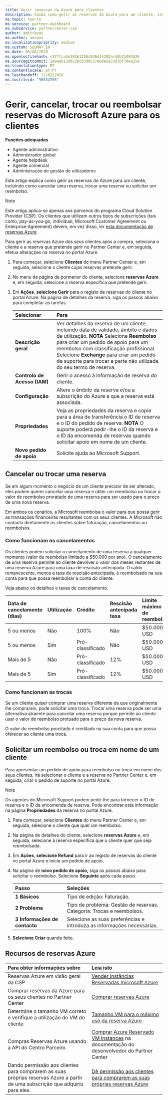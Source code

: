 ```yaml
---
title: Gerir reservas da Azure para clientes
description: Saiba como gerir as reservas da Azure para um cliente, incluindo como cancelar uma reserva, trocar uma reserva ou solicitar um reembolso.
ms.topic: how-to
ms.service: partner-dashboard
ms.subservice: partnercenter-csp
author: amitravat
ms.author: amrava
ms.localizationpriority: medium
ms.custom: SEOMAY.20
ms.date: 08/06/2020
ms.openlocfilehash: c377fca3e38161258c836d14202ac4db21484526
ms.sourcegitcommit: 2d9aab15ddc20cb3d9537e68ace33d36f7d8a250
ms.translationtype: MT
ms.contentlocale: pt-PT
ms.lasthandoff: 12/02/2020
ms.locfileid: "96534765"
---
```

# <a name="manage-cancel-exchange-or-refund-microsoft-azure-reservations-for-customers"></a>Gerir, cancelar, trocar ou reembolsar reservas do Microsoft Azure para os clientes

**Funções adequadas**

- Agente administrativo
- Administrador global
- Agente helpdesk
- Agente comercial
- Administração de gestão de utilizadores

Este artigo explica como gerir as reservas do Azure para um cliente, incluindo como cancelar uma reserva, trocar uma reserva ou solicitar um reembolso.

> [!NOTE]
> Este artigo aplica-se apenas aos parceiros do programa Cloud Solution Provider (CSP). Os clientes que utilizem outros tipos de subscrições (tais como, pay-as-you-go, individual, Microsoft Customer Agreement ou Enterprise Agreement) devem, em vez disso, ler [esta documentação de reservas Azure](/azure/cost-management-billing/reservations).

Para gerir as reservas Azure dos seus clientes após a compra, seleciona o cliente e a reserva que pretende gerir no Partner Center e, em seguida, efetua alterações na reserva no portal Azure.

1. Para começar, selecione **Clientes** do menu Partner Center e, em seguida, selecione o cliente cujas reservas pretende gerir. 

2. No menu de página de pormenor do cliente, selecione **reservas Azure** e, em seguida, selecione a reserva específica que pretende gerir.  

3. Em **Ações**, **selecione Gerir** para o registo de reservas do cliente no portal Azure. Na página de detalhes da reserva, siga os passos abaixo para completar as tarefas.  

    | **Selecionar**   | **Para**    |
    |:-----------------------------|:-----------------|
    | **Descrição geral**   | Ver detalhes da reserva de um cliente, incluindo data de validade, âmbito e dados de utilização. **NOTA** Selecione **Reembolso** para criar um pedido de apoio para um reembolso com classificação profissional. Selecione **Exchange** para criar um pedido de suporte para trocar a parte não utilizada do seu termo de reserva.  
    | **Controlo de Acesso (IAM)**   | Gerir o acesso à informação de reserva do cliente.|
    | **Configuração**   | Altere o âmbito da reserva e/ou a subscrição do Azure a que a reserva está associada.    |
    | **Propriedades**   | Veja as propriedades da reserva e copie para a área de transferência o ID de reserva e o ID do pedido de reserva. **NOTA** O suporte poderá pedir-lhe o ID da reserva e o ID da encomenda de reservas quando solicitar apoio em nome de um cliente.    |
    | **Novo pedido de apoio**    | Solicite ajuda ao Microsoft Support.   |
 
## <a name="cancel-or-exchange-a-reservation"></a>Cancelar ou trocar uma reserva

Se em algum momento o negócio de um cliente precisar de ser alterado, eles podem querer cancelar uma reserva e obter um reembolso ou trocar o valor de reembolso proratado de uma reserva para ser usado para o preço de uma nova reserva.

Em ambos os cenários, a Microsoft reembolsa o valor para que possa gerir as transações financeiras resultantes com os seus clientes. A Microsoft não contacta diretamente os clientes sobre faturação, cancelamentos ou reembolsos.

### <a name="how-cancellations-work"></a>Como funcionam os cancelamentos

Os clientes podem solicitar o cancelamento de uma reserva a qualquer momento (valor de reembolso limitado a $50.000 por ano). O cancelamento de uma reserva permite ao cliente devolver o valor dos meses restantes de uma reserva Azure para uma taxa de rescisão antecipada. O saldo remanescente, menos a taxa de rescisão antecipada, é reembolsado na sua conta para que possa reembolsar a conta do cliente. 

Veja abaixo os detalhes e taxas de cancelamento.


|**Data de cancelamento**<br> (dias)   |**Utilização**    |**Crédito**  |**Rescisão antecipada**<br> taxa    |**Limite máximo de reembolso** | 
|:----------------------------------|:------------|:-----------|:--------------------------------|:--------------|
|5 ou menos                         | Não          | 100%       | Não                              | $50.000 USD   |
|5 ou menos                         | Sim         | Pró-classificado  | Não                              | $50.000 USD   |
|Mais de 5                        | Não          | Pró-classificado  | 12%                             | $50.000 USD   |
|Mais de 5                        | Sim         | Pró-classificado  | 12%                             | $50.000 USD   |

### <a name="how-exchanges-work"></a>Como funcionam as trocas 

Se um cliente quiser comprar uma reserva diferente da que originalmente lhe compraram, pode solicitar uma troca. Trocar uma reserva pode ser uma alternativa atraente para cancelar uma reserva porque permite ao cliente usar o valor de reembolso protuado para o preço da nova reserva. 

O valor do reembolso procitado é creditado na sua conta para que possa oferecer ao cliente uma troca.

## <a name="request-a-refund-or-exchange-on-behalf-of-a-customer"></a>Solicitar um reembolso ou troca em nome de um cliente

Para apresentar um pedido de apoio para reembolso ou troca em nome dos seus clientes, irá selecionar o cliente e a reserva no Partner Center e, em seguida, criar o pedido de suporte no portal Azure. 

>[!NOTE]
>Os agentes do Microsoft Support podem pedir-lhe para fornecer o ID de reserva e o ID da encomenda de reserva. Pode encontrar esta informação na página **Propriedades** da reserva no portal Azure.

1. Para começar, selecione **Clientes** do menu Partner Center e, em seguida, selecione o cliente que quer um reembolso. 

2. Na página de detalhes do cliente, selecione **reservas Azure** e, em seguida, selecione a reserva específica que o cliente quer que seja reembolsada.  

3. Em **Ações**, **selecione Refund** para ir ao registo de reservas do cliente no portal Azure e inicie um pedido de apoio.  

4. Na página de **novo pedido de apoio,** siga os passos abaixo para solicitar o reembolso. Selecione **Seguinte** após cada passo. 

   |**Passo**                    |**Seleções**    |
   |:---------------------------|:-----------------|
   |**1 Básicos**                |Tipo de edição: Faturação.  |
   |**2 Problema**               |Tipo de problema: Gestão de reservas. Categoria: Trocas e reembolsos. |
   |**3 Informações de contacto**   |Selecione as suas preferências e introduza as informações necessárias. 

5. **Selecione Criar** quando feito.

## <a name="azure-reservations-resources"></a>Recursos de reservas Azure

|**Para obter informações sobre**   |**Leia isto**    |
|:-----------------------------|:-----------------|
|Reservas Azure em visão geral da CSP  | [Vender Instâncias Reservadas microsoft Azure](azure-reservations.md) |
|Comprar reservas da Azure para os seus clientes no Partner Center   | [Comprar reservas Azure](azure-reservations-buying.md) |
|Determine o tamanho VM correto e verifique a utilização do VM do cliente   | [Tamanho VM para o máximo uso da reserva Azure](azure-usage.md)   |
|Compras Reservas Azure usando a API do Centro Parceiro | [Comprar Azure Reservado VM Instances](/partner-center/develop/purchase-azure-reservations) na documentação do desenvolvedor do Partner Center   |
|Dando permissão aos clientes para comprarem as suas próprias reservas Azure a partir de uma subscrição que adquiriu para eles. | [Dê permissão aos clientes para comprarem as suas próprias reservas Azure](give-customers-permission.md)   |